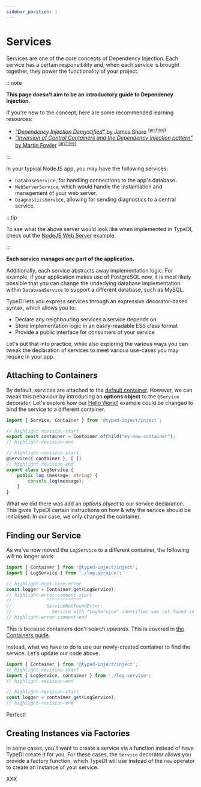 ```yaml
---
sidebar_position: 1
---
```


# Services

Services are one of the core concepts of Dependency Injection.
Each service has a certain responsibility and, when each service is
brought together, they power the functionality of your project.

:::note

**This page doesn't aim to be an introductory guide to Dependency Injection.**

If you're new to the concept, here are some recommended learning resources:
  - [*"Dependency Injection Demystified"* by James Shore][di-demystified-by-james-shore] <sup>[(archive)][di-demystified-by-james-shore-archive]</sup>
  - [*"Inversion of Control Containers and the Dependency Injection pattern"* by Martin Fowler][injection-by-martin-fowler] <sup>[(archive)][injection-by-martin-fowler-archive]</sup>

:::

In your typical NodeJS app, you may have the following services:
  - `DatabaseService`, for handling connections to the app's database.
  - `WebServerService`, which would handle the instantiation and management of your web server.
  - `DiagnosticsService`, allowing for sending diagnostics to a central service.

:::tip

To see what the above server would look like when implemented in TypeDI, check out the [NodeJS Web Server](../../examples/nodejs-web-server/implementation) example.

:::

**Each service manages *one* part of the application.**

Additionally, each service abstracts away implementation logic.
For example, if your application makes use of PostgreSQL now, it is most
likely possible that you can change the underlying database implementation within `DatabaseService`
to support a different database, such as MySQL.

TypeDI lets you express services through an expressive decorator-based syntax, which allows you to:
  - Declare any neighbouring services a service depends on
  - Store implementation logic in an easily-readable ES6 class format
  - Provide a public interface for consumers of your service

Let's put that into practice, while also exploring the various ways you can tweak the declaration
of services to meet various use-cases you may require in your app.

## Attaching to Containers

By default, services are attached to the [default container](../containers).
However, we can tweak this behaviour by introducing an **options object** to the `@Service` decorator.
Let's explore how our [Hello World!](../../examples/hello-world) example could be changed to bind the
service to a different container.

```ts title="src/log.service.ts"
import { Service, Container } from '@typed-inject/inject';

// highlight-revision-start
export const container = Container.ofChild("my-new-container");
// highlight-revision-end

// highlight-revision-start
@Service({ container }, [ ])
// highlight-revision-end
export class LogService {
    public log (message: string) {
        console.log(message);
    }
}
```

What we did there was add an *options object* to our service declaration. This gives TypeDI certain
instructions on how & why the service should be initialised.  In our case, we only changed the container.

## Finding our Service

As we've now moved the `LogService` to a different container, the following will no longer work:

```ts title="src/main.ts"
import { Container } from '@typed-inject/inject';
import { LogService } from './log.service';

// highlight-next-line-error
const logger = Container.get(LogService);
// highlight-error-comment-start
//             ^^^^^^^^^^^^^
//             ServiceNotFoundError: 
//               Service with "LogService" identifier was not found in the container. 
// highlight-error-comment-end
```

This is because containers don't search *upwards*.  This is covered in [the Containers guide](../containers/inheritance).

Instead, what we have to do is use our newly-created container to find the service. Let's update our code above.

```ts title="src/main.ts"
import { Container } from '@typed-inject/inject';
// highlight-revision-start
import { LogService, container } from './log.service';
// highlight-revision-end

// highlight-revision-start
const logger = container.get(LogService);
// highlight-revision-end
```

Perfect!

## Creating Instances via Factories

In some cases, you'll want to create a service via a function instead of have TypeDI create it for you.
For these cases, the `Service` decorator allows you provide a factory function, which TypeDI will
use instead of the `new` operator to create an instance of your service.  


XXX

[di-demystified-by-james-shore]: https://www.jamesshore.com/v2/blog/2006/dependency-injection-demystified
[di-demystified-by-james-shore-archive]: https://web.archive.org/web/20230208150338/https://www.jamesshore.com/v2/blog/2006/dependency-injection-demystified
[injection-by-martin-fowler]: https://martinfowler.com/articles/injection.html
[injection-by-martin-fowler-archive]: https://web.archive.org/web/20230406045635/https://martinfowler.com/articles/injection.html

